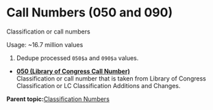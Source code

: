 # Call Numbers \(050 and 090\)

Classification or call numbers

Usage: ~16.7 million values

1.  Dedupe processed `050$a` and `090$a` values.


-   **[050 \(Library of Congress Call Number\)](../type/type_050.md)**  
Classification or call number that is taken from Library of Congress Classification or LC Classification Additions and Changes.

**Parent topic:**[Classification Numbers](../type/type_classification.md)

